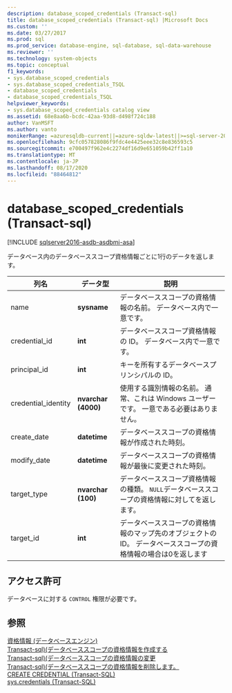 ```yaml
---
description: database_scoped_credentials (Transact-sql)
title: database_scoped_credentials (Transact-sql) |Microsoft Docs
ms.custom: ''
ms.date: 03/27/2017
ms.prod: sql
ms.prod_service: database-engine, sql-database, sql-data-warehouse
ms.reviewer: ''
ms.technology: system-objects
ms.topic: conceptual
f1_keywords:
- sys.database_scoped_credentials
- sys.database_scoped_credentials_TSQL
- database_scoped_credentials
- database_scoped_credentials_TSQL
helpviewer_keywords:
- sys.database_scoped_credentials catalog view
ms.assetid: 68e8aa6b-bcdc-42aa-93d8-d498f724c188
author: VanMSFT
ms.author: vanto
monikerRange: =azuresqldb-current||=azure-sqldw-latest||>=sql-server-2016||=sqlallproducts-allversions||>=sql-server-linux-2017||=azuresqldb-mi-current
ms.openlocfilehash: 9cfc057828086f9fdc4e4425eee32c8e836593c5
ms.sourcegitcommit: e700497f962e4c2274df16d9e651059b42ff1a10
ms.translationtype: MT
ms.contentlocale: ja-JP
ms.lasthandoff: 08/17/2020
ms.locfileid: "88464812"
---
```

# <a name="sysdatabase_scoped_credentials-transact-sql"></a>database_scoped_credentials (Transact-sql)
[!INCLUDE [sqlserver2016-asdb-asdbmi-asa](../../includes/applies-to-version/sqlserver2016-asdb-asdbmi-asa.md)]

  データベース内のデータベーススコープ資格情報ごとに1行のデータを返します。  
  
|列名|データ型|説明|  
|-----------------|---------------|-----------------|  
|name|**sysname**|データベーススコープの資格情報の名前。 データベース内で一意です。|  
|credential_id|**int**|データベーススコープ資格情報の ID。 データベース内で一意です。|  
|principal_id|**int**|キーを所有するデータベースプリンシパルの ID。|  
|credential_identity|**nvarchar (4000)**|使用する識別情報の名前。 通常、これは Windows ユーザーです。 一意である必要はありません。|  
|create_date|**datetime**|データベーススコープの資格情報が作成された時刻。|  
|modify_date|**datetime**|データベーススコープの資格情報が最後に変更された時刻。|  
|target_type|**nvarchar (100)**|データベーススコープ資格情報の種類。 `NULL`データベーススコープの資格情報に対してを返します。|  
|target_id|**int**|データベーススコープの資格情報のマップ先のオブジェクトの ID。 データベーススコープの資格情報の場合は0を返します|  
  
## <a name="permissions"></a>アクセス許可  
 データベースに対する `CONTROL` 権限が必要です。  
  
## <a name="see-also"></a>参照  
 [資格情報 &#40;データベースエンジン&#41;](../../relational-databases/security/authentication-access/credentials-database-engine.md)   
 [Transact-sql&#41;&#40;データベーススコープの資格情報を作成する ](../../t-sql/statements/create-database-scoped-credential-transact-sql.md)   
 [Transact-sql&#41;&#40;データベーススコープの資格情報の変更 ](../../t-sql/statements/alter-database-scoped-credential-transact-sql.md)   
 [Transact-sql&#41;&#40;データベーススコープの資格情報を削除します。 ](../../t-sql/statements/drop-database-scoped-credential-transact-sql.md)   
 [CREATE CREDENTIAL &#40;Transact-SQL&#41;](../../t-sql/statements/create-credential-transact-sql.md)   
 [sys.credentials &#40;Transact-SQL&#41;](../../relational-databases/system-catalog-views/sys-credentials-transact-sql.md)  
  
  
